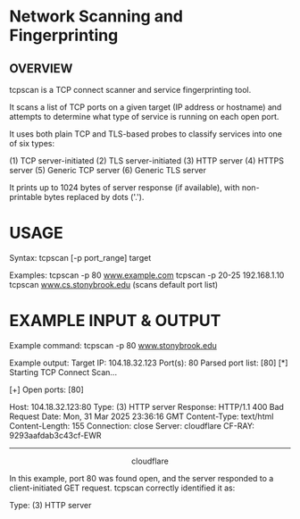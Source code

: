 # Network Scanning and Fingerprinting

## OVERVIEW

tcpscan is a TCP connect scanner and service fingerprinting tool.

It scans a list of TCP ports on a given target (IP address or hostname) and 
attempts to determine what type of service is running on each open port. 

It uses both plain TCP and TLS-based probes to classify services into one of 
six types:

  (1) TCP server-initiated
  (2) TLS server-initiated
  (3) HTTP server
  (4) HTTPS server
  (5) Generic TCP server
  (6) Generic TLS server

It prints up to 1024 bytes of server response (if available), with 
non-printable bytes replaced by dots ('.').


# USAGE

Syntax:
    tcpscan [-p port_range] target

Examples:
    tcpscan -p 80 www.example.com
    tcpscan -p 20-25 192.168.1.10
    tcpscan www.cs.stonybrook.edu      (scans default port list)


# EXAMPLE INPUT & OUTPUT

Example command:
    tcpscan -p 80 www.stonybrook.edu

Example output:
Target IP: 104.18.32.123
Port(s): 80
Parsed port list: [80]
[*] Starting TCP Connect Scan...

[+] Open ports: [80]

Host: 104.18.32.123:80
Type: (3) HTTP server
Response:
  HTTP/1.1 400 Bad Request
  Date: Mon, 31 Mar 2025 23:36:16 GMT
  Content-Type: text/html
  Content-Length: 155
  Connection: close
  Server: cloudflare
  CF-RAY: 9293aafdab3c43cf-EWR
  
  <html>
  <head><title>400 Bad Request</title></head>
  <body>
  <hr><center>cloudflare</center>
  </body>
  </html>

In this example, port 80 was found open, and the server responded to a 
client-initiated GET request. tcpscan correctly identified it as:

  Type: (3) HTTP server


